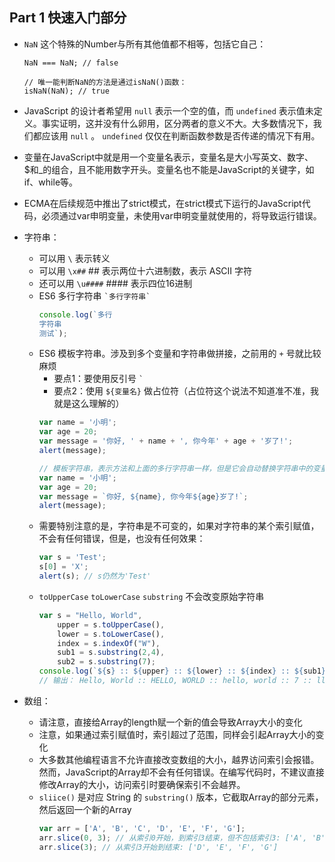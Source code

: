 <!-- # [廖雪峰JS教程](https://www.liaoxuefeng.com/wiki/1022910821149312) -->
## Part 1 快速入门部分

- ```NaN``` 这个特殊的Number与所有其他值都不相等，包括它自己：

    ```javscript
    NaN === NaN; // false

    // 唯一能判断NaN的方法是通过isNaN()函数：
    isNaN(NaN); // true
    ```
- JavaScript 的设计者希望用 ```null``` 表示一个空的值，而 ```undefined``` 表示值未定义。事实证明，这并没有什么卵用，区分两者的意义不大。大多数情况下，我们都应该用 ```null``` 。 ```undefined``` 仅仅在判断函数参数是否传递的情况下有用。
- 变量在JavaScript中就是用一个变量名表示，变量名是大小写英文、数字、$和_的组合，且不能用数字开头。变量名也不能是JavaScript的关键字，如if、while等。
- ECMA在后续规范中推出了strict模式，在strict模式下运行的JavaScript代码，必须通过var申明变量，未使用var申明变量就使用的，将导致运行错误。
- 字符串：
    - 可以用 ```\``` 表示转义
    - 可以用 ```\x##``` ## 表示两位十六进制数，表示 ASCII 字符
    - 还可以用 ```\u####``` #### 表示四位16进制
    - ES6 多行字符串 ``` `多行字符串` ```
        ```javascript
        console.log(`多行
        字符串
        测试`);
        ```
    - ES6 模板字符串。涉及到多个变量和字符串做拼接，之前用的 ```+``` 号就比较麻烦
        - 要点1：要使用反引号 ``` ` ```
        - 要点2：使用 ```${变量名}``` 做占位符（占位符这个说法不知道准不准，我就是这么理解的）
        ```javascript
        var name = '小明';
        var age = 20;
        var message = '你好, ' + name + ', 你今年' + age + '岁了!';
        alert(message);
        
        // 模板字符串，表示方法和上面的多行字符串一样，但是它会自动替换字符串中的变量：
        var name = '小明';
        var age = 20;
        var message = `你好, ${name}, 你今年${age}岁了!`;
        alert(message);
        ```
    - 需要特别注意的是，字符串是不可变的，如果对字符串的某个索引赋值，不会有任何错误，但是，也没有任何效果：
        ```javascript
        var s = 'Test';
        s[0] = 'X';
        alert(s); // s仍然为'Test'
        ```
    -  ```toUpperCase``` ```toLowerCase``` ```substring``` 不会改变原始字符串
        ```javascript
        var s = "Hello, World",
            upper = s.toUpperCase(),
            lower = s.toLowerCase(),
            index = s.indexOf("W"),
            sub1 = s.substring(2,4),
            sub2 = s.substring(7);
        console.log(`${s} :: ${upper} :: ${lower} :: ${index} :: ${sub1} :: ${sub2}`);
        // 输出： Hello, World :: HELLO, WORLD :: hello, world :: 7 :: ll :: World
        ```
- 数组：
    - 请注意，直接给Array的length赋一个新的值会导致Array大小的变化
    - 注意，如果通过索引赋值时，索引超过了范围，同样会引起Array大小的变化
    - 大多数其他编程语言不允许直接改变数组的大小，越界访问索引会报错。然而，JavaScript的Array却不会有任何错误。在编写代码时，不建议直接修改Array的大小，访问索引时要确保索引不会越界。
    - ```sliice()``` 是对应 String 的 ```substring()``` 版本，它截取Array的部分元素，然后返回一个新的Array
        ```javascript
        var arr = ['A', 'B', 'C', 'D', 'E', 'F', 'G'];
        arr.slice(0, 3); // 从索引0开始，到索引3结束，但不包括索引3: ['A', 'B', 'C']
        arr.slice(3); // 从索引3开始到结束: ['D', 'E', 'F', 'G']
        ```




<!-- # ES6 -->


